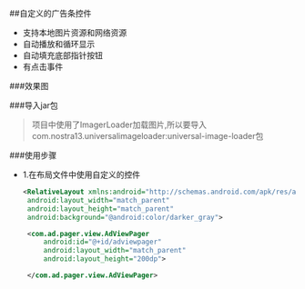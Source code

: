 ##自定义的广告条控件
- 支持本地图片资源和网络资源
- 自动播放和循环显示
- 自动填充底部指针按钮
- 有点击事件

###效果图

###导入jar包

>项目中使用了ImagerLoader加载图片,所以要导入com.nostra13.universalimageloader:universal-image-loader包

###使用步骤

- 1.在布局文件中使用自定义的控件
   ```xml
   <RelativeLayout xmlns:android="http://schemas.android.com/apk/res/android"
    android:layout_width="match_parent"
    android:layout_height="match_parent"
    android:background="@android:color/darker_gray">

    <com.ad.pager.view.AdViewPager
        android:id="@+id/adviewpager"
        android:layout_width="match_parent"
        android:layout_height="200dp">

    </com.ad.pager.view.AdViewPager>

</RelativeLayout>

```

